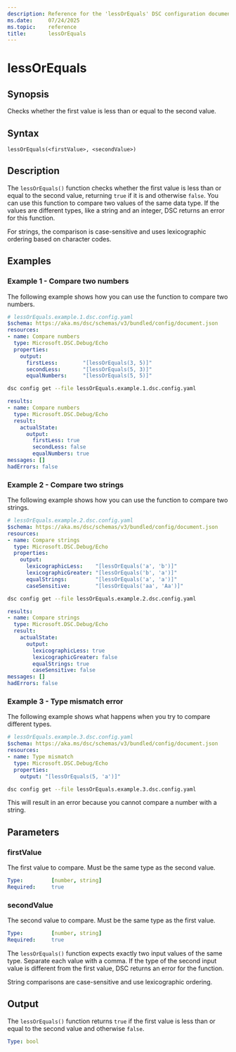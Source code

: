 ```yaml
---
description: Reference for the 'lessOrEquals' DSC configuration document function
ms.date:     07/24/2025
ms.topic:    reference
title:       lessOrEquals
---
```


# lessOrEquals

## Synopsis

Checks whether the first value is less than or equal to the second value.

## Syntax

```Syntax
lessOrEquals(<firstValue>, <secondValue>)
```

## Description

The `lessOrEquals()` function checks whether the first value is less than or
equal to the second value, returning `true` if it is and otherwise `false`.
You can use this function to compare two values of the same data type.
If the values are different types, like a string and an integer, DSC returns
an error for this function.

For strings, the comparison is case-sensitive and uses lexicographic ordering
based on character codes.

## Examples

### Example 1 - Compare two numbers

The following example shows how you can use the function to compare two numbers.

```yaml
# lessOrEquals.example.1.dsc.config.yaml
$schema: https://aka.ms/dsc/schemas/v3/bundled/config/document.json
resources:
- name: Compare numbers
  type: Microsoft.DSC.Debug/Echo
  properties:
    output: 
      firstLess:        "[lessOrEquals(3, 5)]"
      secondLess:       "[lessOrEquals(5, 3)]"
      equalNumbers:     "[lessOrEquals(5, 5)]"
```

```bash
dsc config get --file lessOrEquals.example.1.dsc.config.yaml
```

```yaml
results:
- name: Compare numbers
  type: Microsoft.DSC.Debug/Echo
  result:
    actualState:
      output:
        firstLess: true
        secondLess: false
        equalNumbers: true
messages: []
hadErrors: false
```

### Example 2 - Compare two strings

The following example shows how you can use the function to compare two strings.

```yaml
# lessOrEquals.example.2.dsc.config.yaml
$schema: https://aka.ms/dsc/schemas/v3/bundled/config/document.json
resources:
- name: Compare strings
  type: Microsoft.DSC.Debug/Echo
  properties:
    output:
      lexicographicLess:    "[lessOrEquals('a', 'b')]"
      lexicographicGreater: "[lessOrEquals('b', 'a')]"
      equalStrings:         "[lessOrEquals('a', 'a')]"
      caseSensitive:        "[lessOrEquals('aa', 'Aa')]"
```

```bash
dsc config get --file lessOrEquals.example.2.dsc.config.yaml
```

```yaml
results:
- name: Compare strings
  type: Microsoft.DSC.Debug/Echo
  result:
    actualState:
      output:
        lexicographicLess: true
        lexicographicGreater: false
        equalStrings: true
        caseSensitive: false
messages: []
hadErrors: false
```

### Example 3 - Type mismatch error

The following example shows what happens when you try to compare different types.

```yaml
# lessOrEquals.example.3.dsc.config.yaml
$schema: https://aka.ms/dsc/schemas/v3/bundled/config/document.json
resources:
- name: Type mismatch
  type: Microsoft.DSC.Debug/Echo
  properties:
    output: "[lessOrEquals(5, 'a')]"
```

```bash
dsc config get --file lessOrEquals.example.3.dsc.config.yaml
```

This will result in an error because you cannot compare a number with a string.

## Parameters

### firstValue

The first value to compare. Must be the same type as the second value.

```yaml
Type:         [number, string]
Required:     true
```

### secondValue

The second value to compare. Must be the same type as the first value.

```yaml
Type:         [number, string]
Required:     true
```

The `lessOrEquals()` function expects exactly two input values of the same type.
Separate each value with a comma. If the type of the second input value is different
from the first value, DSC returns an error for the function.

String comparisons are case-sensitive and use lexicographic ordering.

## Output

The `lessOrEquals()` function returns `true` if the first value is less than or 
equal to the second value and otherwise `false`.

```yaml
Type: bool
```

<!-- Link reference definitions -->
